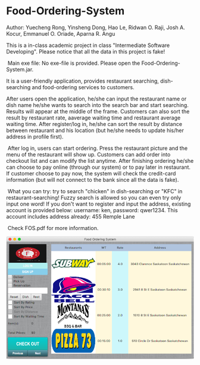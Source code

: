 # Food-Ordering-System

Author: 
Yuecheng Rong, Yinsheng Dong, Hao Le, Ridwan O. Raji, Josh A. Kocur, Emmanuel O. Oriade, Aparna R. Angu

  This is a in-class academic project in class "Intermediate Software Developing". Please notice that all the data in this project is fake!
  
  Main exe file: No exe-file is provided. Please open the Food-Ordering-System.jar.

  It is a user-friendly application, provides restaurant searching, dish-searching and food-ordering services to customers. 

  After users open the application, he/she can input the restaurant name or dish name he/she wants to search into the search bar and start searching. Results will appear at the middle of the frame. Customers can also sort the result by restaurant rate, aaverage waiting time and restaurant average waiting time. After register/log in, he/she can sort the result by distance between restaurant and his location (but he/she needs to update his/her address in profile first).

  After log in, users can start ordering. Press the restaurant picture and the menu of the restaurant will show up. Customers can add order into checkout list and can modify the list anytime. After finishing ordering he/she can choose to pay online (through our system) or to pay later in restaurant. If customer choose to pay now, the system will check the credit-card information (but will not connect to the bank since all the data is fake).
  
  
  What you can try: 
  try to search "chicken" in dish-searching or "KFC" in restaurant-searching! Fuzzy search is allowed so you can even try only input one word! If you don't want to register and input the address, existing account is provided below: username: ken, password: qwer1234. This account includes address already: 455 Remple Lane
  
  Check FOS.pdf for more information.
  
  ![alt text](0.png)
